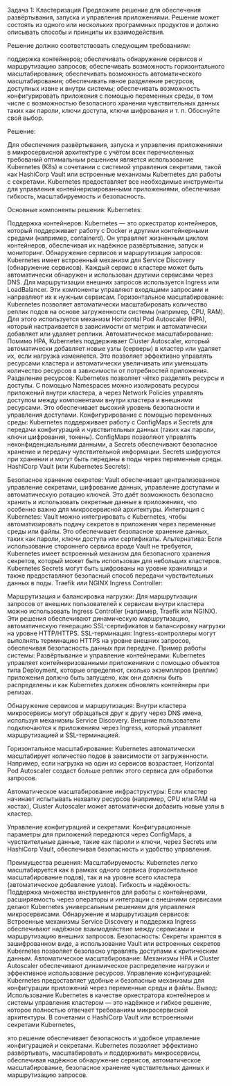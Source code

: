 Задача 1: Кластеризация
Предложите решение для обеспечения развёртывания, запуска и управления приложениями. Решение может состоять из одного или нескольких программных продуктов и должно описывать способы и принципы их взаимодействия.

Решение должно соответствовать следующим требованиям:

поддержка контейнеров;
обеспечивать обнаружение сервисов и маршрутизацию запросов;
обеспечивать возможность горизонтального масштабирования;
обеспечивать возможность автоматического масштабирования;
обеспечивать явное разделение ресурсов, доступных извне и внутри системы;
обеспечивать возможность конфигурировать приложения с помощью переменных среды, в том числе с возможностью безопасного хранения чувствительных данных таких как пароли, ключи доступа, ключи шифрования и т. п.
Обоснуйте свой выбор.

Решение:

Для обеспечения развёртывания, запуска и управления приложениями в микросервисной архитектуре с учётом всех перечисленных требований оптимальным решением является использование Kubernetes (K8s) в сочетании с системой управления секретами, такой как HashiCorp Vault или встроенные механизмы Kubernetes для работы с секретами. Kubernetes предоставляет все необходимые инструменты для управления контейнеризированными приложениями, обеспечивая гибкость, масштабируемость и безопасность.

Основные компоненты решения:
Kubernetes:

Поддержка контейнеров: Kubernetes — это оркестратор контейнеров, который поддерживает работу с Docker и другими контейнерными средами (например, containerd). Он управляет жизненным циклом контейнеров, обеспечивая их надёжное развёртывание, запуск и мониторинг.
Обнаружение сервисов и маршрутизация запросов: Kubernetes имеет встроенный механизм для Service Discovery (обнаружение сервисов). Каждый сервис в кластере может быть автоматически обнаружен и использован другими сервисами через DNS. Для маршрутизации внешних запросов используется Ingress или LoadBalancer. Эти компоненты управляют входящими запросами и направляют их к нужным сервисам.
Горизонтальное масштабирование: Kubernetes позволяет автоматически масштабировать количество реплик подов на основе загруженности системы (например, CPU, RAM). Для этого используется механизм Horizontal Pod Autoscaler (HPA), который настраивается в зависимости от метрик и автоматически добавляет или удаляет реплики.
Автоматическое масштабирование: Помимо HPA, Kubernetes поддерживает Cluster Autoscaler, который автоматически добавляет новые узлы (серверы) в кластер или удаляет их, если нагрузка изменяется. Это позволяет эффективно управлять ресурсами кластера и автоматически увеличивать или уменьшать количество ресурсов в зависимости от потребностей приложения.
Разделение ресурсов: Kubernetes позволяет чётко разделять ресурсы и доступы. С помощью Namespaces можно изолировать ресурсы приложений внутри кластера, а через Network Policies управлять доступом между компонентами внутри кластера и внешними ресурсами. Это обеспечивает высокий уровень безопасности и управления доступами.
Конфигурирование с помощью переменных среды: Kubernetes поддерживает работу с ConfigMaps и Secrets для передачи конфигураций и чувствительных данных (таких как пароли, ключи шифрования, токены). ConfigMaps позволяют управлять неконфиденциальными данными, а Secrets обеспечивают безопасное хранение и передачу чувствительной информации. Secrets шифруются при хранении и могут быть переданы в поды через переменные среды.
HashiCorp Vault (или Kubernetes Secrets):

Безопасное хранение секретов: Vault обеспечивает централизованное управление секретами, шифрование данных, управление доступами и автоматическую ротацию ключей. Это даёт возможность безопасно хранить и использовать секретные данные в приложениях, что особенно важно для микросервисной архитектуры.
Интеграция с Kubernetes: Vault можно интегрировать с Kubernetes, чтобы автоматизировать подачу секретов в приложения через переменные среды или файлы. Это обеспечивает безопасное хранение данных, таких как пароли, ключи доступа или сертификаты.
Альтернатива: Если использование стороннего сервиса вроде Vault не требуется, Kubernetes имеет встроенный механизм для безопасного хранения секретов, который может быть использован для небольших кластеров. Kubernetes Secrets могут быть шифрованы на уровне хранилища и также предоставляют безопасный способ передачи чувствительных данных в поды.
Traefik или NGINX Ingress Controller:

Маршрутизация и балансировка нагрузки: Для маршрутизации запросов от внешних пользователей к сервисам внутри кластера можно использовать Ingress Controller (например, Traefik или NGINX). Эти решения обеспечивают динамическую маршрутизацию, автоматическую генерацию SSL-сертификатов и балансировку нагрузки на уровне HTTP/HTTPS.
SSL-терминация: Ingress-контроллеры могут выполнять терминацию HTTPS на уровне внешних запросов, обеспечивая безопасность данных при передаче.
Пример работы системы:
Развёртывание и управление контейнерами: Kubernetes управляет контейнеризованными приложениями с помощью объектов типа Deployment, которые определяют, сколько экземпляров (реплик) приложения должно быть запущено, как они должны быть распределены и как Kubernetes должен обновлять контейнеры при релизах.

Обнаружение сервисов и маршрутизация: Внутри кластера микросервисы могут обращаться друг к другу через DNS имена, используя механизмы Service Discovery. Внешние пользователи подключаются к приложениям через Ingress, который управляет маршрутизацией и SSL-терминацией.

Горизонтальное масштабирование: Kubernetes автоматически масштабирует количество подов в зависимости от загруженности. Например, если нагрузка на один из сервисов возрастает, Horizontal Pod Autoscaler создаст больше реплик этого сервиса для обработки запросов.

Автоматическое масштабирование инфраструктуры: Если кластер начинает испытывать нехватку ресурсов (например, CPU или RAM на хостах), Cluster Autoscaler может автоматически добавить новые узлы в кластер.

Управление конфигурацией и секретами: Конфигурационные параметры для приложений передаются через ConfigMaps, а чувствительные данные, такие как пароли и ключи, через Secrets или HashiCorp Vault, обеспечивая безопасность и удобство управления.

Преимущества решения:
Масштабируемость: Kubernetes легко масштабируется как в рамках одного сервиса (горизонтальное масштабирование подов), так и на уровне всего кластера (автоматическое добавление узлов).
Гибкость и надёжность: Поддержка множества инструментов для работы с контейнерами, расширяемость через операторы и интеграции с внешними сервисами делают Kubernetes универсальным решением для управления микросервисами.
Обнаружение и маршрутизация сервисов: Встроенные механизмы Service Discovery и поддержка Ingress обеспечивают надёжное взаимодействие между сервисами и маршрутизацию внешних запросов.
Безопасность: Секреты хранятся в зашифрованном виде, а использование Vault или встроенных секретов Kubernetes позволяет безопасно управлять доступами к критическим данным.
Автоматическое масштабирование: Механизмы HPA и Cluster Autoscaler обеспечивают динамическое распределение нагрузки и эффективное использование ресурсов.
Управление конфигурацией: Kubernetes предоставляет удобные и безопасные механизмы для конфигурации приложений через переменные среды и файлы.
Вывод:
Использование Kubernetes в качестве оркестратора контейнеров и системы управления кластером — это надёжное и гибкое решение, которое полностью отвечает требованиям микросервисной архитектуры. В сочетании с HashiCorp Vault или встроенными секретами Kubernetes,

это решение обеспечивает безопасность и удобное управление конфигурацией и секретами. Kubernetes позволяет эффективно развёртывать, масштабировать и поддерживать микросервисы, обеспечивая надёжное обнаружение сервисов, автоматическое масштабирование, безопасное хранение чувствительных данных и маршрутизацию запросов.
